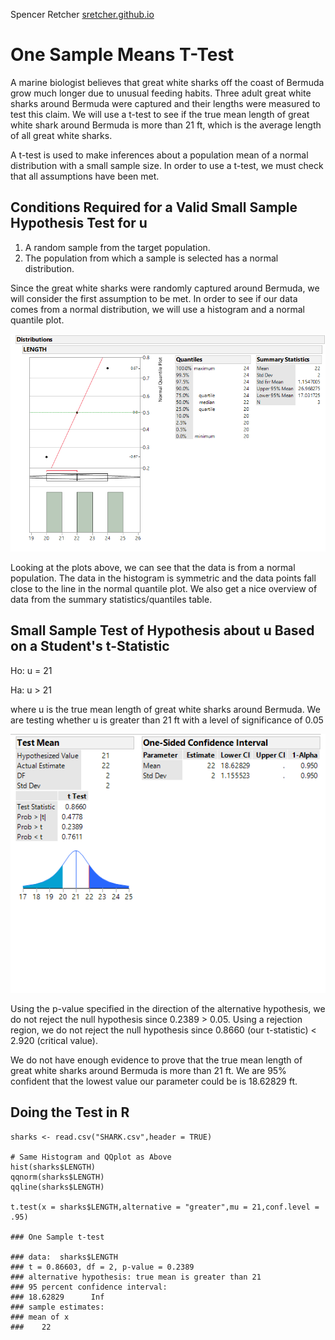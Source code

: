 Spencer Retcher
[sretcher.github.io](https://github.com/sretcher/sretcher.github.io)

# One Sample Means T-Test

A marine biologist believes that great white sharks off the coast of Bermuda grow much longer due to unusual feeding habits. Three adult great white sharks around Bermuda were captured and their lengths were measured to test this claim. We will use a t-test to see if the true mean length of great white shark around Bermuda is more than 21 ft, which is the average length of all great white sharks.

A t-test is used to make inferences about a population mean of a normal distribution with a small sample size. In order to use a t-test, we must check that all assumptions have been met.

## Conditions Required for a Valid Small Sample Hypothesis Test for u

1. A random sample from the target population.
2. The population from which a sample is selected has a normal distribution.

Since the great white sharks were randomly captured around Bermuda, we will consider the first assumption to be met. In order to see if our data comes from a normal distribution, we will use a histogram and a normal quantile plot.

![histogram](sharks_distribution.png)

Looking at the plots above, we can see that the data is from a normal population. The data in the histogram is symmetric and the data points fall close to the line in the normal quantile plot. We also get a nice overview of data from the summary statistics/quantiles table.

## Small Sample Test of Hypothesis about u Based on a Student's t-Statistic

Ho: u = 21

Ha: u > 21

where u is the true mean length of great white sharks around Bermuda. We are testing whether u is greater than 21 ft with a level of significance of 0.05

![t_test](t_test2.png)

Using the p-value specified in the direction of the alternative hypothesis, we do not reject the null hypothesis since 0.2389 > 0.05. Using a rejection region, we do not reject the null hypothesis since 0.8660 (our t-statistic) < 2.920 (critical value). 

We do not have enough evidence to prove that the true mean length of great white sharks around Bermuda is more than 21 ft. We are 95% confident that the lowest value our parameter could be is 18.62829 ft. 


## Doing the Test in R
```
sharks <- read.csv("SHARK.csv",header = TRUE)

# Same Histogram and QQplot as Above
hist(sharks$LENGTH)
qqnorm(sharks$LENGTH)
qqline(sharks$LENGTH)

t.test(x = sharks$LENGTH,alternative = "greater",mu = 21,conf.level = .95)

### One Sample t-test

### data:  sharks$LENGTH
### t = 0.86603, df = 2, p-value = 0.2389
### alternative hypothesis: true mean is greater than 21
### 95 percent confidence interval:
### 18.62829      Inf
### sample estimates:
### mean of x 
###    22 
```








